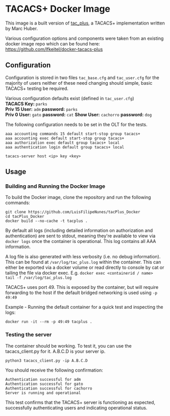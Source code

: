 # TACACS+ Docker Image

This image is a built version of [tac_plus](http://www.pro-bono-publico.de/projects/),
a TACACS+ implementation written by Marc Huber.

Various configuration options and components were taken from an existing docker image repo which can be found here:
https://github.com/lfkeitel/docker-tacacs-plus

## Configuration
Configuration is stored in two files `tac_base.cfg` and `tac_user.cfg` for the majority of users neither of these need changing should simple, basic TACACS+ testing be required.

Various configuration defaults exist (defined in `tac_user.cfg`)  
**TACACS Key:** `parks`  
**Priv 15 User:** `adm` **password:** `parks`  
**Priv 0 User:** `gato` **password:** `cat`
**Show User:** `cachorro` **password:** `dog`  

The following configuration needs to be set in the OLT for the tests.
```
aaa accounting commands 15 default start-stop group tacacs+
aaa accounting exec default start-stop group tacacs+
aaa authorization exec default group tacacs+ local
aaa authentication login default group tacacs+ local

tacacs-server host <ip> key <key>
```

## Usage

### Building and Running the Docker Image

To build the Docker image, clone the repository and run the following commands:


```
git clone https://github.com/LuisFilipeNunes/tacPlus_Docker
cd tacPlus_Docker
docker build --no-cache -t tacplus .
```

By default all logs (including detailed information on authorization and authentication) are sent to stdout, meaning they're available to view via `docker logs` once the container is operational. This log contains all AAA information.

A log file is also generated with less verbosity (i.e. no debug information). This can be found at `/var/log/tac_plus.log` within the container. This can either be exported via a docker volume or read directly to console by cat or tailing the file via docker exec. E.g. `docker exec <containerid / name>  tail -f /var/log/tac_plus.log`

TACACS+ uses port 49. This is exposed by the container, but will require forwarding to the host if the default bridged networking is used using `-p 49:49`

Example - Running the default container for a quick test and inspecting the logs:
```
docker run -it --rm -p 49:49 tacplus .

```  
### Testing the server

The container should be working. To test it, you can use the tacacs_client.py for it. A.B.C.D  is your server ip. 

```
python3 tacacs_client.py -ip A.B.C.D 

```

You should receive the following confirmation:

```
Authentication successful for adm
Authentication successful for gato
Authentication successful for cachorro
Server is running and operational
```

This test confirms that the TACACS+ server is functioning as expected, successfully authenticating users and indicating operational status.